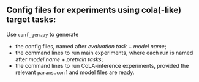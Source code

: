 ## Config files for experiments using cola(-like) target tasks:

Use `conf_gen.py` to generate
* the config files, named after _evaluation task_ + _model name_;
* the command lines to run main experiments, where each run is named after _model name_ + _pretrain tasks_;
* the command lines to run CoLA-inference experiments, provided the relevant `params.conf` and model files are ready.
